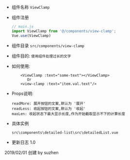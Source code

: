 
+ 组件名称 
    ```ViewClamp```

+ 组件注册
    ```javascript
    // main.js
    import ViewClamp from '@/components/view-clamp';
    Vue.use(ViewClamp)
    ```

+ 组件目录
    ```src/components/view-clamp```

+ 组件目的:
    ```使用组件处理过长的文字```
+ 如何使用:
     ```在父组件中使用
         <ViewClamp :text="some-text"></ViewClamp>
            Or
         <view-clamp :text="item.val.text"/>
     ```

+ Props说明:
    ```text: 要显示的文字
    readMore: 展开按钮的文案,默认为 '展开'
    readLess: 收起按钮的文案,默认为 '收起'
    maxLen: 收起状态下最大显示长度,作为开始截取显示不下的计算长度
    ```
    
  
+ 具体实例
    ```
    src\components\detailed-list\src\detailedList.vue
    ```

+ 更新日志
   1.0

2019/02/01 创建 by suzhen
